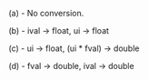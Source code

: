 (a) - No conversion.

(b) - ival -> float, ui -> float

(c) - ui -> float, (ui * fval) -> double

(d) - fval -> double, ival -> double
